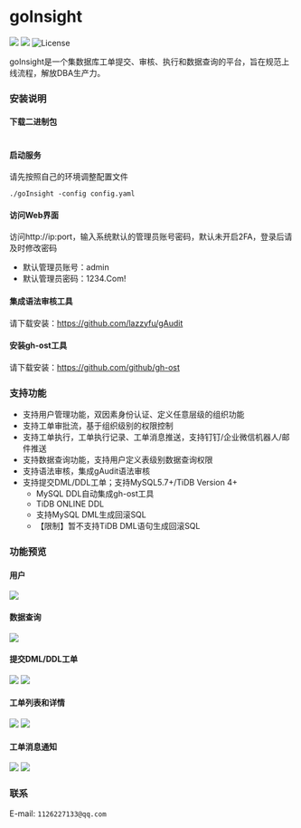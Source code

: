 # goInsight
![](https://img.shields.io/static/v1?label=Go&message=1.20&color=green&?style=flat-square)
![](https://img.shields.io/static/v1?label=Vue&message=AntDesignVue&color=green&?style=flat-square)
![License](https://img.shields.io/github/license/lazzyfu/goInsight?style=flat-square)

goInsight是一个集数据库工单提交、审核、执行和数据查询的平台，旨在规范上线流程，解放DBA生产力。

### 安装说明
#### 下载二进制包
```
```

#### 启动服务
请先按照自己的环境调整配置文件
```
./goInsight -config config.yaml
```

#### 访问Web界面
访问http://ip:port，输入系统默认的管理员账号密码，默认未开启2FA，登录后请及时修改密码
- 默认管理员账号：admin
- 默认管理员密码：1234.Com!

#### 集成语法审核工具
请下载安装：https://github.com/lazzyfu/gAudit

#### 安装gh-ost工具
请下载安装：https://github.com/github/gh-ost

### 支持功能
* 支持用户管理功能，双因素身份认证、定义任意层级的组织功能
* 支持工单审批流，基于组织级别的权限控制
* 支持工单执行，工单执行记录、工单消息推送，支持钉钉/企业微信机器人/邮件推送
* 支持数据查询功能，支持用户定义表级别数据查询权限
* 支持语法审核，集成gAudit语法审核
* 支持提交DML/DDL工单；支持MySQL5.7+/TiDB Version 4+
  * MySQL DDL自动集成gh-ost工具
  * TiDB ONLINE DDL
  * 支持MySQL DML生成回滚SQL
  * 【限制】暂不支持TiDB DML语句生成回滚SQL

### 功能预览
#### 用户
![](https://github.com/lazzyfu/goInsight/blob/master/docs/pics/user.png)

#### 数据查询
![](https://github.com/lazzyfu/goInsight/blob/master/docs/pics/das.png)

#### 提交DML/DDL工单
![](https://github.com/lazzyfu/goInsight/blob/master/docs/pics/dml.png)
![](https://github.com/lazzyfu/goInsight/blob/master/docs/pics/ddl.png)

#### 工单列表和详情
![](https://github.com/lazzyfu/goInsight/blob/master/docs/pics/orders.png)
![](https://github.com/lazzyfu/goInsight/blob/master/docs/pics/order_detail.png)

#### 工单消息通知
![](https://github.com/lazzyfu/goInsight/blob/master/docs/pics/msg_commit.png)
![](https://github.com/lazzyfu/goInsight/blob/master/docs/pics/msg_audit.png)

### 联系
E-mail: `1126227133@qq.com`